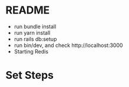 # README

- run bundle install
- run yarn install
- run rails db:setup
- run bin/dev, and check http://localhost:3000
- Starting Redis

# Set Steps
